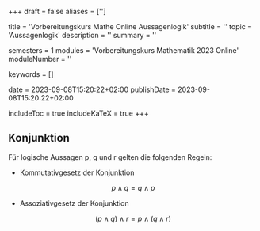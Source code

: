 +++
draft = false
aliases = ['']

title = 'Vorbereitungskurs Mathe Online Aussagenlogik'
subtitle = ''
topic = 'Aussagenlogik'
description = ''
summary = ''

semesters = 1
modules = 'Vorbereitungskurs Mathematik 2023 Online'
moduleNumber = ''

keywords = []

date = 2023-09-08T15:20:22+02:00
publishDate = 2023-09-08T15:20:22+02:00

includeToc = true
includeKaTeX = true
+++

## Konjunktion

Für logische Aussagen p, q und r gelten die folgenden Regeln:

* Kommutativgesetz der Konjunktion

$$
p \land q = q \land p
$$

* Assoziativgesetz der Konjunktion

$$
(p \land q) \land r = p \land (q \land r)
$$
